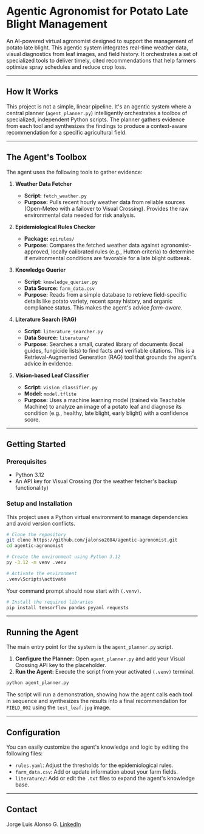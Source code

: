 # Agentic Agronomist for Potato Late Blight Management

An AI-powered virtual agronomist designed to support the management of potato late blight.
This agentic system integrates real-time weather data, visual diagnostics from leaf images, and field history.
It orchestrates a set of specialized tools to deliver timely, cited recommendations that help farmers optimize spray schedules and reduce crop loss.

---

## How It Works

This project is not a simple, linear pipeline.
It's an agentic system where a central planner (`agent_planner.py`) intelligently orchestrates a toolbox of specialized, independent Python scripts.
The planner gathers evidence from each tool and synthesizes the findings to produce a context-aware recommendation for a specific agricultural field.

---

## The Agent's Toolbox

The agent uses the following tools to gather evidence:

1. **Weather Data Fetcher**

   * **Script:** `fetch_weather.py`
   * **Purpose:** Pulls recent hourly weather data from reliable sources (Open-Meteo with a failover to Visual Crossing). Provides the raw environmental data needed for risk analysis.

2. **Epidemiological Rules Checker**

   * **Package:** `epirules/`
   * **Purpose:** Compares the fetched weather data against agronomist-approved, locally calibrated rules (e.g., Hutton criteria) to determine if environmental conditions are favorable for a late blight outbreak.

3. **Knowledge Querier**

   * **Script:** `knowledge_querier.py`
   * **Data Source:** `farm_data.csv`
   * **Purpose:** Reads from a simple database to retrieve field-specific details like potato variety, recent spray history, and organic compliance status. This makes the agent's advice *farm-aware*.

4. **Literature Search (RAG)**

   * **Script:** `literature_searcher.py`
   * **Data Source:** `literature/`
   * **Purpose:** Searches a small, curated library of documents (local guides, fungicide lists) to find facts and verifiable citations. This is a Retrieval-Augmented Generation (RAG) tool that grounds the agent's advice in evidence.

5. **Vision-based Leaf Classifier**

   * **Script:** `vision_classifier.py`
   * **Model:** `model.tflite`
   * **Purpose:** Uses a machine learning model (trained via Teachable Machine) to analyze an image of a potato leaf and diagnose its condition (e.g., healthy, late blight, early blight) with a confidence score.

---

## Getting Started

### Prerequisites

* Python 3.12
* An API key for Visual Crossing (for the weather fetcher's backup functionality)

### Setup and Installation

This project uses a Python virtual environment to manage dependencies and avoid version conflicts.

```bash
# Clone the repository
git clone https://github.com/jalonso2084/agentic-agronomist.git
cd agentic-agronomist
```

```bash
# Create the environment using Python 3.12
py -3.12 -m venv .venv
```

```bash
# Activate the environment
.venv\Scripts\activate
```

Your command prompt should now start with `(.venv)`.

```bash
# Install the required libraries
pip install tensorflow pandas pyyaml requests
```

---

## Running the Agent

The main entry point for the system is the `agent_planner.py` script.

1. **Configure the Planner:** Open `agent_planner.py` and add your Visual Crossing API key to the placeholder.
2. **Run the Agent:** Execute the script from your activated `(.venv)` terminal.

```bash
python agent_planner.py
```

The script will run a demonstration, showing how the agent calls each tool in sequence and synthesizes the results into a final recommendation for `FIELD_002` using the `test_leaf.jpg` image.

---

## Configuration

You can easily customize the agent's knowledge and logic by editing the following files:

* `rules.yaml`: Adjust the thresholds for the epidemiological rules.
* `farm_data.csv`: Add or update information about your farm fields.
* `literature/`: Add or edit the `.txt` files to expand the agent's knowledge base.

---

## Contact

Jorge Luis Alonso G.
[LinkedIn](https://www.linkedin.com/in/jorgeluisalonso/)
